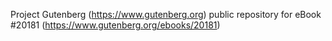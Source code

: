 Project Gutenberg (https://www.gutenberg.org) public repository for eBook #20181 (https://www.gutenberg.org/ebooks/20181)
